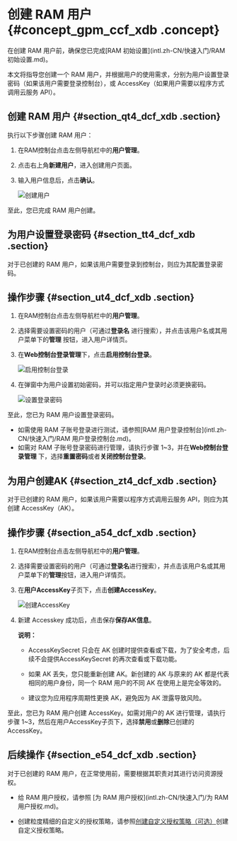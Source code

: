 # 创建 RAM 用户 {#concept_gpm_ccf_xdb .concept}

在创建 RAM 用户前，确保您已完成[RAM 初始设置](intl.zh-CN/快速入门/RAM 初始设置.md)。

本文将指导您创建一个 RAM 用户，并根据用户的使用需求，分别为用户设置登录密码（如果该用户需要登录控制台），或 AccessKey（如果用户需要以程序方式调用云服务 API）。

## 创建 RAM 用户 {#section_qt4_dcf_xdb .section}

执行以下步骤创建 RAM 用户：

1.  在RAM控制台点击左侧导航栏中的**用户管理**。
2.  点击右上角**新建用户**，进入创建用户页面。
3.  输入用户信息后，点击**确认**。

    ![](images/3520_zh-CN.png "创建用户")


至此，您已完成 RAM 用户创建。

## 为用户设置登录密码 {#section_tt4_dcf_xdb .section}

对于已创建的 RAM 用户，如果该用户需要登录到控制台，则应为其配置登录密码。

## 操作步骤 {#section_ut4_dcf_xdb .section}

1.  在RAM控制台点击左侧导航栏中的**用户管理**。
2.  选择需要设置密码的用户（可通过**登录名** 进行搜索），并点击该用户名或其用户菜单下的**管理** 按钮，进入用户详情页。
3.  在**Web控制台登录管理**下，点击**启用控制台登录**。

    ![](images/6206_zh-CN.png "启用控制台登录")

4.  在弹窗中为用户设置初始密码，并可以指定用户登录时必须更换密码。

     ![](images/3522_zh-CN.png "设置登录密码") 


至此，您已为 RAM 用户设置登录密码。

-   如需使用 RAM 子账号登录进行测试，请参照[RAM 用户登录控制台](intl.zh-CN/快速入门/RAM 用户登录控制台.md)。
-   如需对 RAM 子账号登录密码进行管理，请执行步骤 1~3，并在**Web控制台登录管理** 下，选择**重置密码**或者**关闭控制台登录**。

## 为用户创建AK {#section_zt4_dcf_xdb .section}

对于已创建的 RAM 用户，如果该用户需要以程序方式调用云服务 API，则应为其创建 AccessKey（AK）。

## 操作步骤 {#section_a54_dcf_xdb .section}

1.  在RAM控制台点击左侧导航栏中的**用户管理**。
2.  选择需要设置密码的用户（可通过**登录名**进行搜索），并点击该用户名或其用户菜单下的**管理**按钮，进入用户详情页。
3.  在**用户AccessKey**子页下，点击**创建AccessKey**。

     ![](images/3523_zh-CN.png "创建AccessKey") 

4.  新建 Accesskey 成功后，点击保存**保存AK信息**。

    **说明：** 

    -   AccessKeySecret 只会在 AK 创建时提供查看或下载，为了安全考虑，后续不会提供AccessKeySecret 的再次查看或下载功能。

    -   如果 AK 丢失，您只能重新创建 AK。新创建的 AK 与原来的 AK 都是代表相同的用户身份，同一个 RAM 用户的不同 AK 在使用上是完全等效的。

    -   建议您为应用程序周期性更换 AK，避免因为 AK 泄露导致风险。


至此，您已为 RAM 用户创建 AccessKey。如需对用户的 AK 进行管理，请执行步骤 1~3，然后在用户AccessKey子页下，选择**禁用**或**删除**已创建的 AccessKey。

## 后续操作 {#section_e54_dcf_xdb .section}

对于已创建的 RAM 用户，在正常使用前，需要根据其职责对其进行访问资源授权。

-   给 RAM 用户授权，请参照 [为 RAM 用户授权](intl.zh-CN/快速入门/为 RAM 用户授权.md)。

-   创建粒度精细的自定义的授权策略，请参照[创建自定义授权策略（可选）](intl.zh-CN/快速入门/创建自定义授权策略（可选）.md)创建自定义授权策略。


